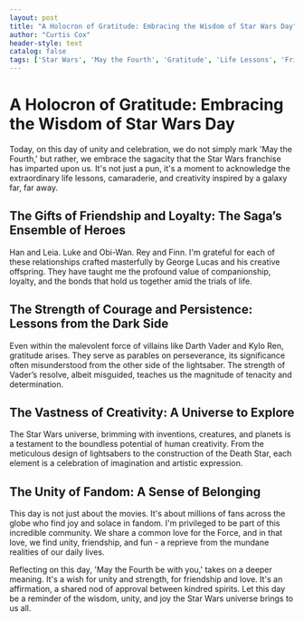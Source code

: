```yaml
---
layout: post
title: "A Holocron of Gratitude: Embracing the Wisdom of Star Wars Day"
author: "Curtis Cox"
header-style: text
catalog: false
tags: ['Star Wars', 'May the Fourth', 'Gratitude', 'Life Lessons', 'Friendship', 'Creativity', 'Unity', 'Community', 'Cinema', 'Fandom']
---
```


# A Holocron of Gratitude: Embracing the Wisdom of Star Wars Day  

Today, on this day of unity and celebration, we do not simply mark 'May the Fourth,' but rather, we embrace the sagacity that the Star Wars franchise has imparted upon us. It's not just a pun, it's a moment to acknowledge the extraordinary life lessons, camaraderie, and creativity inspired by a galaxy far, far away.  

## The Gifts of Friendship and Loyalty: The Saga’s Ensemble of Heroes  

Han and Leia. Luke and Obi-Wan. Rey and Finn. I'm grateful for each of these relationships crafted masterfully by George Lucas and his creative offspring. They have taught me the profound value of companionship, loyalty, and the bonds that hold us together amid the trials of life.  

## The Strength of Courage and Persistence: Lessons from the Dark Side  

Even within the malevolent force of villains like Darth Vader and Kylo Ren, gratitude arises. They serve as parables on perseverance, its significance often misunderstood from the other side of the lightsaber. The strength of Vader’s resolve, albeit misguided, teaches us the magnitude of tenacity and determination.  

## The Vastness of Creativity: A Universe to Explore  

The Star Wars universe, brimming with inventions, creatures, and planets is a testament to the boundless potential of human creativity. From the meticulous design of lightsabers to the construction of the Death Star, each element is a celebration of imagination and artistic expression.  

## The Unity of Fandom: A Sense of Belonging  

This day is not just about the movies. It's about millions of fans across the globe who find joy and solace in fandom. I'm privileged to be part of this incredible community. We share a common love for the Force, and in that love, we find unity, friendship, and fun - a reprieve from the mundane realities of our daily lives.  

Reflecting on this day, 'May the Fourth be with you,' takes on a deeper meaning. It's a wish for unity and strength, for friendship and love. It's an affirmation, a shared nod of approval between kindred spirits. Let this day be a reminder of the wisdom, unity, and joy the Star Wars universe brings to us all.  
